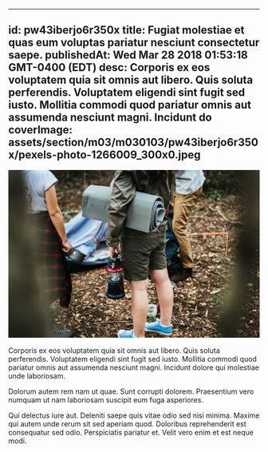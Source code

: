 
---
id: pw43iberjo6r350x
title: Fugiat molestiae et quas eum voluptas pariatur nesciunt consectetur saepe.
publishedAt: Wed Mar 28 2018 01:53:18 GMT-0400 (EDT)
desc: Corporis ex eos voluptatem quia sit omnis aut libero. Quis soluta perferendis. Voluptatem eligendi sint fugit sed iusto. Mollitia commodi quod pariatur omnis aut assumenda nesciunt magni. Incidunt do
coverImage: assets/section/m03/m030103/pw43iberjo6r350x/pexels-photo-1266009_300x0.jpeg
---

![image from pexels.com](assets/section/m03/m030103/pw43iberjo6r350x/pexels-photo-1266009.jpeg)

Corporis ex eos voluptatem quia sit omnis aut libero. Quis soluta perferendis. Voluptatem eligendi sint fugit sed iusto. Mollitia commodi quod pariatur omnis aut assumenda nesciunt magni. Incidunt dolore qui molestiae unde laboriosam.
 
Dolorum autem rem nam ut quae. Sunt corrupti dolorem. Praesentium vero numquam ut nam laboriosam suscipit eum fuga asperiores.
 
Qui delectus iure aut. Deleniti saepe quis vitae odio sed nisi minima. Maxime qui autem unde rerum sit sed aperiam quod. Doloribus reprehenderit est consequatur sed odio. Perspiciatis pariatur et. Velit vero enim et est neque modi.

